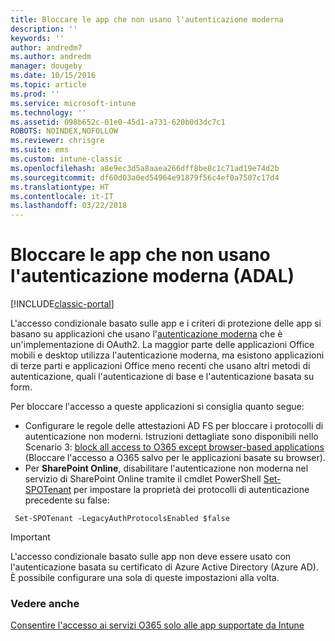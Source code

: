 ```yaml
---
title: Bloccare le app che non usano l'autenticazione moderna
description: ''
keywords: ''
author: andredm7
ms.author: andredm
manager: dougeby
ms.date: 10/15/2016
ms.topic: article
ms.prod: ''
ms.service: microsoft-intune
ms.technology: ''
ms.assetid: 098b652c-01e0-45d1-a731-620b0d3dc7c1
ROBOTS: NOINDEX,NOFOLLOW
ms.reviewer: chrisgre
ms.suite: ems
ms.custom: intune-classic
ms.openlocfilehash: a8e9ec3d5a8aaea266dff8be8c1c71ad19e74d2b
ms.sourcegitcommit: df60d03a0ed54964e91879f56c4ef0a7507c17d4
ms.translationtype: HT
ms.contentlocale: it-IT
ms.lasthandoff: 03/22/2018
---
```

# <a name="block-apps-that-do-not-use-modern-authentication-adal"></a>Bloccare le app che non usano l'autenticazione moderna (ADAL)

[!INCLUDE[classic-portal](../includes/classic-portal.md)]

L'accesso condizionale basato sulle app e i criteri di protezione delle app si basano su applicazioni che usano l'[autenticazione moderna](https://support.office.com/article/Using-Office-365-modern-authentication-with-Office-clients-776c0036-66fd-41cb-8928-5495c0f9168a) che è un'implementazione di OAuth2. La maggior parte delle applicazioni Office mobili e desktop utilizza l'autenticazione moderna, ma esistono applicazioni di terze parti e applicazioni Office meno recenti che usano altri metodi di autenticazione, quali l'autenticazione di base e l'autenticazione basata su form.

Per bloccare l'accesso a queste applicazioni si consiglia quanto segue:

* Configurare le regole delle attestazioni AD FS per bloccare i protocolli di autenticazione non moderni. Istruzioni dettagliate sono disponibili nello Scenario 3: [block all access to O365 except browser-based applications](https://technet.microsoft.com/library/dn592182.aspx) (Bloccare l'accesso a O365 salvo per le applicazioni basate su browser).
* Per **SharePoint Online**, disabilitare l'autenticazione non moderna nel servizio di SharePoint Online tramite il cmdlet PowerShell [Set-SPOTenant](https://technet.microsoft.com/library/fp161390.aspx) per impostare la proprietà dei protocolli di autenticazione precedente su false:

```
 Set-SPOTenant -LegacyAuthProtocolsEnabled $false

```


>[!IMPORTANT]
>L'accesso condizionale basato sulle app non deve essere usato con l'autenticazione basata su certificato di Azure Active Directory (Azure AD). È possibile configurare una sola di queste impostazioni alla volta.

### <a name="see-also"></a>Vedere anche
[Consentire l'accesso ai servizi O365 solo alle app supportate da Intune](allow-policy-managed-apps-access-to-o365.md)
